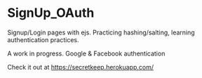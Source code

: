 # SignUp_OAuth
Signup/Login pages with ejs. Practicing hashing/salting, learning authentication practices.

A work in progress. Google & Facebook authentication

Check it out at https://secretkeep.herokuapp.com/
